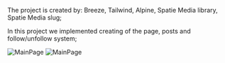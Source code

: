 The project is created by: Breeze, Tailwind, Alpine, Spatie Media library, Spatie Media slug;

In this project we implemented creating of the page, posts and follow/unfollow system;

![MainPage](![MainPage](image1.png))
![MainPage](![MainPage](image2.png))

